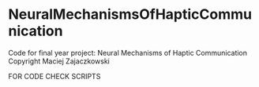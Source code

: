 # NeuralMechanismsOfHapticCommunication
Code for final year project: Neural Mechanisms of Haptic Communication
Copyright Maciej Zajaczkowski

FOR CODE CHECK SCRIPTS
